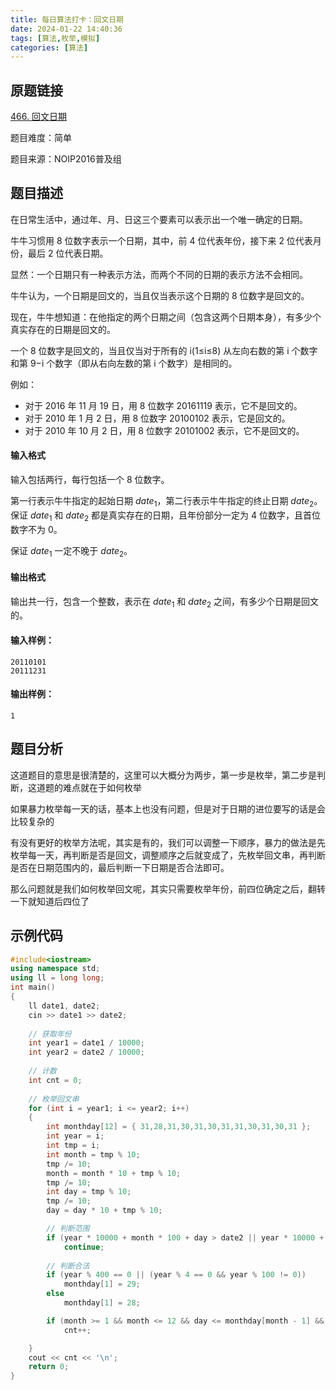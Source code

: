 ```yaml
---
title: 每日算法打卡：回文日期
date: 2024-01-22 14:40:36
tags: [算法,枚举,模拟]
categories: [算法]
---
```


## 原题链接

[466. 回文日期](https://www.acwing.com/problem/content/468/)

题目难度：简单

题目来源：NOIP2016普及组

## 题目描述

在日常生活中，通过年、月、日这三个要素可以表示出一个唯一确定的日期。

牛牛习惯用 8 位数字表示一个日期，其中，前 4 位代表年份，接下来 2 位代表月份，最后 2 位代表日期。

显然：一个日期只有一种表示方法，而两个不同的日期的表示方法不会相同。

牛牛认为，一个日期是回文的，当且仅当表示这个日期的 8 位数字是回文的。

现在，牛牛想知道：在他指定的两个日期之间（包含这两个日期本身），有多少个真实存在的日期是回文的。

一个 8 位数字是回文的，当且仅当对于所有的 i(1≤i≤8) 从左向右数的第 i 个数字和第 9−i 个数字（即从右向左数的第 i 个数字）是相同的。

例如：

*   对于 2016 年 11 月 19 日，用 8 位数字 20161119 表示，它不是回文的。
*   对于 2010 年 1 月 2 日，用 8 位数字 20100102 表示，它是回文的。
*   对于 2010 年 10 月 2 日，用 8 位数字 20101002 表示，它不是回文的。

#### 输入格式

输入包括两行，每行包括一个 8 位数字。

第一行表示牛牛指定的起始日期 $date_1$，第二行表示牛牛指定的终止日期 $date_2$。保证 $date_1$ 和 $date_2$ 都是真实存在的日期，且年份部分一定为 4 位数字，且首位数字不为 0。

保证 $date_1$ 一定不晚于 $date_2$。

#### 输出格式

输出共一行，包含一个整数，表示在 $date_1$ 和 $date_2$ 之间，有多少个日期是回文的。

#### 输入样例：

```
20110101
20111231 
```

#### 输出样例：

```
1 
```

## 题目分析

这道题目的意思是很清楚的，这里可以大概分为两步，第一步是枚举，第二步是判断，这道题的难点就在于如何枚举

如果暴力枚举每一天的话，基本上也没有问题，但是对于日期的进位要写的话是会比较复杂的

有没有更好的枚举方法呢，其实是有的，我们可以调整一下顺序，暴力的做法是先枚举每一天，再判断是否是回文，调整顺序之后就变成了，先枚举回文串，再判断是否在日期范围内的，最后判断一下日期是否合法即可。

那么问题就是我们如何枚举回文呢，其实只需要枚举年份，前四位确定之后，翻转一下就知道后四位了

## 示例代码

```cpp
#include<iostream>
using namespace std;
using ll = long long;
int main()
{
    ll date1, date2;
    cin >> date1 >> date2;
    
    // 获取年份
    int year1 = date1 / 10000;
    int year2 = date2 / 10000;
    
    // 计数
    int cnt = 0;
    
    // 枚举回文串
    for (int i = year1; i <= year2; i++)
    {
        int monthday[12] = { 31,28,31,30,31,30,31,31,30,31,30,31 };
        int year = i;
        int tmp = i;
        int month = tmp % 10;
        tmp /= 10;
        month = month * 10 + tmp % 10;
        tmp /= 10;
        int day = tmp % 10;
        tmp /= 10;
        day = day * 10 + tmp % 10;

		// 判断范围
        if (year * 10000 + month * 100 + day > date2 || year * 10000 + month * 100 + day < date1)
            continue;
		
        // 判断合法  
        if (year % 400 == 0 || (year % 4 == 0 && year % 100 != 0))
            monthday[1] = 29;
        else
            monthday[1] = 28;

        if (month >= 1 && month <= 12 && day <= monthday[month - 1] && day >= 1)
            cnt++;

    }
    cout << cnt << '\n';
    return 0;
}
```

